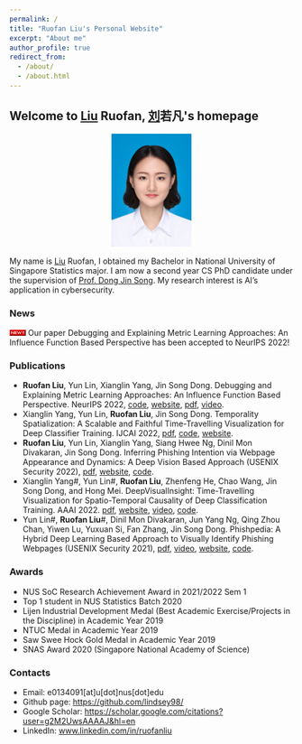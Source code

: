 ```yaml
---
permalink: /
title: "Ruofan Liu's Personal Website"
excerpt: "About me"
author_profile: true
redirect_from: 
  - /about/
  - /about.html
---
```


## Welcome to <u>Liu</u> Ruofan, <u>刘</u>若凡's homepage
<p align="center">
<img src="IMG_1877.JPG" height="200">
</p>

My name is <u>Liu</u> Ruofan, I obtained my Bachelor in National University of Singapore Statistics major. I am now a second year CS PhD candidate under the supervision of [Prof. Dong Jin Song](https://www.comp.nus.edu.sg/~dongjs/). My research interest is AI’s application in cybersecurity. 

### News 
<img src="icon_new.gif"> Our paper Debugging and Explaining Metric Learning Approaches: An Influence Function Based Perspective has been accepted to NeurIPS 2022! 

### Publications 
- **Ruofan Liu**, Yun Lin, Xianglin Yang, Jin Song Dong. Debugging and Explaining Metric Learning Approaches: An Influence Function Based Perspective. NeurIPS 2022, [code](https://github.com/lindsey98/Influence_function_metric_learning), [website](https://sites.google.com/view/empirical-influence-function/), [pdf](http://linyun.info/publications/neurips22.pdf), [video](https://recorder-v3.slideslive.com/?share=71990&s=9d4e64bb-8057-4725-a30c-0f753fa89ee4).
- Xianglin Yang, Yun Lin, **Ruofan Liu**, Jin Song Dong. Temporality Spatialization: A Scalable and Faithful Time-Travelling Visualization for Deep Classifier Training. IJCAI 2022, [pdf](http://linyun.info/publications/ijcai22.pdf), [code](https://github.com/xianglinyang/SingleVisualization), [website](https://sites.google.com/view/timevis/home).
- **Ruofan Liu**, Yun Lin,  Xianglin Yang, Siang Hwee Ng, Dinil Mon Divakaran, Jin Song Dong. Inferring Phishing Intention via Webpage Appearance and Dynamics: A Deep Vision Based Approach (USENIX Security 2022), [pdf](http://linyun.info/publications/usenix22.pdf), [website](https://sites.google.com/view/phishintention/home), [code](https://github.com/lindsey98/PhishIntention).
- Xianglin Yang#, Yun Lin#, **Ruofan Liu**, Zhenfeng He, Chao Wang, Jin Song Dong, and Hong Mei. DeepVisualInsight: Time-Travelling Visualization for Spatio-Temporal Causality of Deep Classification Training. AAAI 2022. [pdf](http://linyun.info/publications/deepvisualinsight-aaai22.pdf), [website](https://sites.google.com/view/deepvisualinsight/home), [video](https://recorder-v3.slideslive.com/?share=57789&s=e8f4c2ef-76e9-48be-89a0-76b2ca201a27), [code](https://github.com/xianglinyang/DeepVisualInsight).
- Yun Lin#, **Ruofan Liu**#, Dinil Mon Divakaran, Jun Yang Ng, Qing Zhou Chan, Yiwen Lu, Yuxuan Si, Fan Zhang, Jin Song Dong. Phishpedia: A Hybrid Deep Learning Based Approach to Visually Identify Phishing Webpages (USENIX Security 2021), [pdf](http://linyun.info/publications/usenix21.pdf), [video](https://www.youtube.com/watch?v=-DlaLALXDnM), [website](https://sites.google.com/view/phishpedia-site/home), [code](https://github.com/lindsey98/Phishpedia). 


### Awards
- NUS SoC Research Achievement Award in 2021/2022 Sem 1
- Top 1 student in NUS Statistics Batch 2020
- Lijen Industrial Development Medal (Best Academic Exercise/Projects in the Discipline) in Academic Year 2019
- NTUC Medal in Academic Year 2019
- Saw Swee Hock Gold Medal in Academic Year 2019
- SNAS Award 2020 (Singapore National Academy of Science)

### Contacts 
- Email: e0134091[at]u[dot]nus[dot]edu
- Github page: https://github.com/lindsey98/
- Google Scholar: https://scholar.google.com/citations?user=g2M2UwsAAAAJ&hl=en
- LinkedIn: www.linkedin.com/in/ruofanliu
